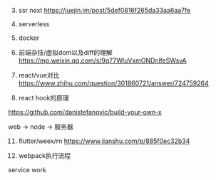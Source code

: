 3. ssr next https://juejin.im/post/5def0816f265da33aa6aa7fe

6. serverless

7. docker
 
8. 前端杂技/虚拟dom以及diff的理解
https://mp.weixin.qq.com/s/9q77WluVxmONDnlfeSWsvA

9. react/vue对比
https://www.zhihu.com/question/301860721/answer/724759264


10. react hook的原理

https://github.com/danistefanovic/build-your-own-x

web -> node -> 服务器

11. flutter/weex/rn
https://www.jianshu.com/p/885f0ec32b34

12. webpack执行流程

service work